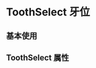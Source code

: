 <script setup>
import demo from './demo.vue'
import API from './api.vue'
</script>

# ToothSelect 牙位

## 基本使用

<Preview comp-name="ToothSelect" demo-name="demo">
  <demo />
</Preview>

## ToothSelect 属性

<API />
